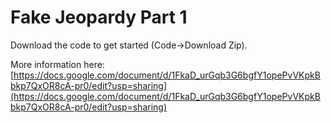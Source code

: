 # Fake Jeopardy Part 1

Download the code to get started (Code->Download Zip).

More information here: [https://docs.google.com/document/d/1FkaD_urGqb3G6bgfY1opePvVKpkBbkp7QxOR8cA-pr0/edit?usp=sharing](https://docs.google.com/document/d/1FkaD_urGqb3G6bgfY1opePvVKpkBbkp7QxOR8cA-pr0/edit?usp=sharing)
